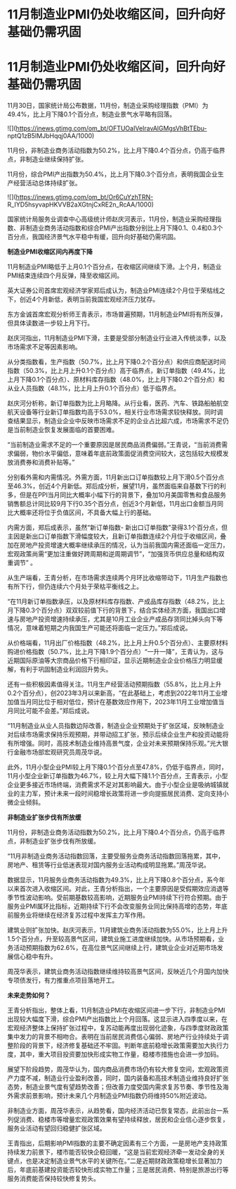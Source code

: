 # 11月制造业PMI仍处收缩区间，回升向好基础仍需巩固

# 11月制造业PMI仍处收缩区间，回升向好基础仍需巩固

11月30日，国家统计局公布数据，11月份，制造业采购经理指数（PMI）为49.4%，比上月下降0.1个百分点，制造业景气水平略有回落。

![](https://inews.gtimg.com/om_bt/OFTUOaIVeIravAlGMgsVhBtTEbu-
nptQ1zB5IMJbHqqj0AA/1000)

11月份，非制造业商务活动指数为50.2%，比上月下降0.4个百分点，仍高于临界点，非制造业继续保持扩张。

11月份，综合PMI产出指数为50.4%，比上月下降0.3个百分点，表明我国企业生产经营活动总体持续扩张。

![](https://inews.gtimg.com/om_bt/Or6CuYzhTRN-
R_IYD5hsyvapHKVVB2aXGtnjCxRE2n_RcAA/1000)

国家统计局服务业调查中心高级统计师赵庆河表示，11月份，制造业采购经理指数、非制造业商务活动指数和综合PMI产出指数分别比上月下降0.1、0.4和0.3个百分点，我国经济景气水平稳中有缓，回升向好基础仍需巩固。

**制造业PMI收缩区间内再度下降**

11月制造业PMI略低于上月0.1个百分点，在收缩区间继续下滑。上个月，制造业PMI结束连续四个月反弹，降至收缩区间。

英大证券公司首席宏观经济学家郑后成认为，制造业PMI连续2个月位于荣枯线之下，创近4个月新低，表明当前我国宏观经济压力犹存。

东方金诚首席宏观分析师王青表示，市场普遍预期，11月制造业PMI将有所反弹，但具体读数进一步较上月下行。

赵庆河指出，11月制造业PMI下滑，主要是受部分制造业行业进入传统淡季，以及市场需求不足等因素影响。

从分类指数看，生产指数（50.7%，比上月下降0.2个百分点）和供应商配送时间指数（50.3%，比上月上升0.1个百分点）高于临界点，新订单指数（49.4%，比上月下降0.1个百分点）、原材料库存指数（48.0%，比上月下降0.2个百分点）和从业人员指数（48.1%，比上月上升0.1个百分点）低于临界点。

赵庆河分析称，新订单指数为比上月略降。从行业看，医药、汽车、铁路船舶航空航天设备等行业新订单指数均高于53.0%，相关行业市场需求较快释放。同时调查结果显示，制造业企业中反映市场需求不足的企业占比超六成，市场需求不足仍是当前制造业恢复发展面临的首要困难。

“当前制造业需求不足的一个重要原因是居民商品消费偏弱。”王青说，“当前消费需求偏弱，物价水平偏低，意味着年底前政策面促消费空间较大，这包括较大规模发放消费券和消费补贴等。”

分别看外需和内需情况。外需方面，11月新出口订单指数较上月下滑0.5个百分点至46.3%，创近4个月新低。郑后成分析，展望11月，虽然面临来自基数下行的利多，但是在PPI当月同比大概率小幅下行的背景下，叠加10月美国零售和食品服务销售额总计同比较9月下行0.35个百分点，创近3个月新低，11月出口金额当月同比大概率还将位于负值区间，不具备大幅上行的基础。

内需方面，郑后成表示，虽然“新订单指数-
新出口订单指数”录得3.1个百分点，但主因是新出口订单指数下滑幅度较大，且新订单指数连续2个月位于收缩区间，叠加在房地产投资增速大概率继续承压的情况，认为当前我国内需还面临一定压力，宏观政策尚需“更加注重做好跨周期和逆周期调节”，“加强货币供应总量和结构双重调节”
。

从生产端看，王青分析，在市场需求连续两个月环比收缩带动下，11月生产指数也有所下行，但仍连续六个月处于荣枯平衡线之上。

“在11月新订单指数承压，以及原材料库存指数、产成品库存指数（48.2%，比上月下降0.3个百分点）双双较前值下行的背景下，结合实体经济方面，我国出口增速与房地产投资增速持续承压，尤其是10月工业企业产成品存货同比掉头向下等情况，意味着短期之内我国生产可能还将面临一定压力。”郑后成说。

从价格端看，11月出厂价格指数（48.2%，比上月上升0.5个百分点）、主要原材料购进价格指数（50.7%，比上月下降1.9个百分点）“一升一降”，王青认为，这与近期国际原油等大宗商品价格下行相印证，显示近期制造业企业价格压力明显缓解，有利于巩固制造业利润回升势头。

还有一些积极因素值得关注。11月生产经营活动预期指数（55.8%，比上月上升0.2个百分点），创2023年3月以来新高，“在此基础上，考虑到2022年11月工业增加值当月同比位于相对低位，预计在基数效应作用下，2023年11月工业增加值当月同比可能不会差。”郑后成说。

“11月制造业从业人员指数边际改善，制造业企业预期处于扩张区域，反映制造业对后续市场需求保持乐观预期，并带动招工扩张，预示后续企业生产和投资动能将有所增强。同时，高技术制造业维持高景气度，企业对未来预期保持乐观。”光大银行金融市场部宏观研究员周茂华说。

此外，11月小型企业PMI较上月下降0.1个百分点至47.8%，仍低于临界点，同时，11月小型企业新订单指数为46.7%，较上月大幅下降1.1个百分点，王青表示，小型企业更多接近市场终端，消费需求不足对其影响最大。由于小型企业是吸纳城镇就业的主力军，预计未来一段时间稳增长政策将进一步向提振居民消费、定向支持小微企业倾斜。

**非制造业扩张步伐有所放缓**

11月份，非制造业商务活动指数为50.2%，比上月下降0.4个百分点，仍高于临界点，非制造业扩张步伐有所放缓。

“11月非制造业商务活动指数回落，主要受服务业商务活动指数回落拖累，其中，房地产、租赁等行业低迷表现对国内服务业活动构成明显拖累。”周茂华说。

数据显示，11月服务业商务活动指数为49.3%，比上月下降0.8个百分点，系今年以来首次进入收缩区间。对此，王青分析指出，一个主要原因是受假期效应消退等季节性波动影响。受前期基数较高影响，近期服务业PMI持续下行符合预期。由于服务业PMI属环比指标，近期持续下行不会改变服务业同比保持高增的态势，年底前服务业将继续在经济复苏过程中发挥主力军作用。

建筑业则扩张加快。赵庆河表示，11月建筑业商务活动指数为55.0%，比上月上升1.5个百分点，升至较高景气区间，建筑业施工进度继续加快。从市场预期看，业务活动预期指数为62.6%，在高位景气区间继续上行，建筑业企业对近期市场发展信心稳中有升。

周茂华表示，建筑业商务活动指数继续维持较高景气区间，反映近几个月国内加快专项债发行，有力推重点项目落地开工。

**未来走势如何？**

王青分析指出，整体上看，11月制造业PMI在收缩区间进一步下行，非制造业PMI出现较大幅度下滑，综合PMI产出指数比上个月回落。这显示进入四季度以来，在宏观经济整体上保持扩张过程中，复苏动能再度出现弱化迹象，与四季度财政政策集中发力的背景不相吻合。表明在当前居民消费信心偏弱、房地产行业持续处于调整阶段的背景下，经济修复基础还不牢固。判断年底前稳增长政策需要加大执行力度，其中，重大项目投资要加快形成实物工作量，稳楼市措施也会进一步加码。

展望下阶段趋势，周茂华认为，国内商品消费市场仍有较大修复空间，宏观政策资产力度不减，制造业行业盈利改善，同时，国内装备和高技术制造业维持良好扩张态势，制造业景气度有望趋势改善；但改善力度受国内需求复苏节奏、季节性及海外需求前景影响，预计未来几个月制造业PMI指数仍将维持50%附近波动。

非制造业方面，周茂华表示，从趋势看，国内经济活动已恢复常态，此前出台一系列促消费、稳楼市等增量宏观政策效果有望持续释放，居民和企业信心逐步恢复，服务业活动有望回归稳健扩张区域。

王青指出，后期影响PMI指数的主要不确定因素有三个方面，一是房地产支持政策持续发力前景下，楼市能否较快企稳回暖，“这是当前宏观经济牵一发动全身的关键点，也是决定制造业景气水平的关键所在。”二是近期财政政策稳增长显著加力后，年底前基建投资能否较快形成实物工作量；三是居民消费、特别是旅游出行等服务消费能否保持较快修复势头。

